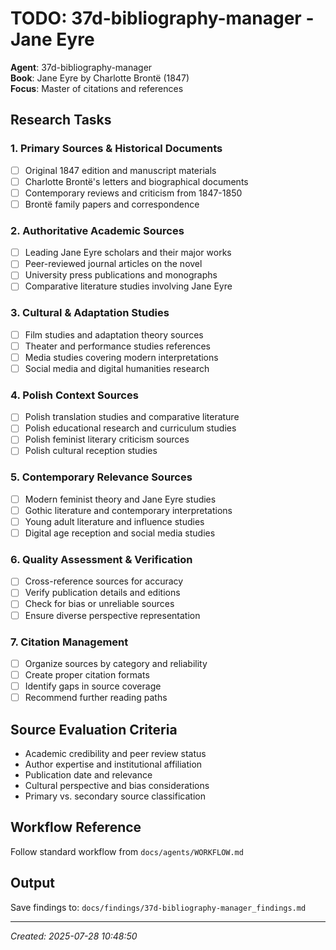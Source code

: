 # TODO: 37d-bibliography-manager - Jane Eyre

**Agent**: 37d-bibliography-manager  
**Book**: Jane Eyre by Charlotte Brontë (1847)  
**Focus**: Master of citations and references  

## Research Tasks

### 1. Primary Sources & Historical Documents
- [ ] Original 1847 edition and manuscript materials
- [ ] Charlotte Brontë's letters and biographical documents
- [ ] Contemporary reviews and criticism from 1847-1850
- [ ] Brontë family papers and correspondence

### 2. Authoritative Academic Sources
- [ ] Leading Jane Eyre scholars and their major works
- [ ] Peer-reviewed journal articles on the novel
- [ ] University press publications and monographs
- [ ] Comparative literature studies involving Jane Eyre

### 3. Cultural & Adaptation Studies
- [ ] Film studies and adaptation theory sources
- [ ] Theater and performance studies references
- [ ] Media studies covering modern interpretations
- [ ] Social media and digital humanities research

### 4. Polish Context Sources
- [ ] Polish translation studies and comparative literature
- [ ] Polish educational research and curriculum studies
- [ ] Polish feminist literary criticism sources
- [ ] Polish cultural reception studies

### 5. Contemporary Relevance Sources
- [ ] Modern feminist theory and Jane Eyre studies
- [ ] Gothic literature and contemporary interpretations
- [ ] Young adult literature and influence studies
- [ ] Digital age reception and social media studies

### 6. Quality Assessment & Verification
- [ ] Cross-reference sources for accuracy
- [ ] Verify publication details and editions
- [ ] Check for bias or unreliable sources
- [ ] Ensure diverse perspective representation

### 7. Citation Management
- [ ] Organize sources by category and reliability
- [ ] Create proper citation formats
- [ ] Identify gaps in source coverage
- [ ] Recommend further reading paths

## Source Evaluation Criteria
- Academic credibility and peer review status
- Author expertise and institutional affiliation
- Publication date and relevance
- Cultural perspective and bias considerations
- Primary vs. secondary source classification

## Workflow Reference
Follow standard workflow from `docs/agents/WORKFLOW.md`

## Output
Save findings to: `docs/findings/37d-bibliography-manager_findings.md`

---
*Created: 2025-07-28 10:48:50*